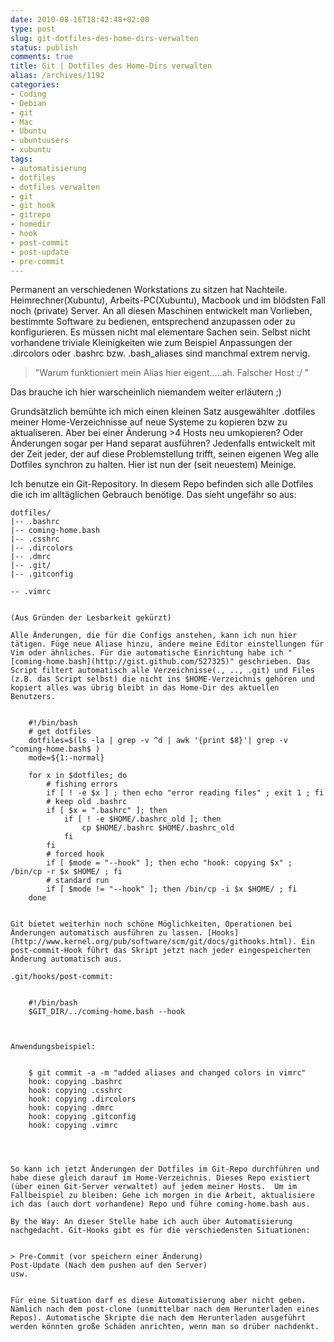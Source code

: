```yaml
---
date: 2010-08-16T18:42:48+02:00
type: post
slug: git-dotfiles-des-home-dirs-verwalten
status: publish
comments: true
title: Git | Dotfiles des Home-Dirs verwalten
alias: /archives/1192
categories:
- Coding
- Debian
- git
- Mac
- Ubuntu
- ubuntuusers
- xubuntu
tags:
- automatisierung
- dotfiles
- dotfiles verwalten
- git
- git hook
- gitrepo
- homedir
- hook
- post-commit
- post-update
- pre-commit
---
```


Permanent an verschiedenen Workstations zu sitzen hat Nachteile. Heimrechner(Xubuntu), Arbeits-PC(Xubuntu), Macbook und im blödsten Fall noch (private) Server. An all diesen Maschinen entwickelt man Vorlieben, bestimmte Software zu bedienen, entsprechend anzupassen oder zu konfigurieren. Es müssen nicht mal elementare Sachen sein. Selbst nicht vorhandene triviale Kleinigkeiten wie zum Beispiel Anpassungen der .dircolors oder .bashrc bzw. .bash_aliases sind manchmal extrem nervig.


> "Warum funktioniert mein Alias hier eigent.....ah. Falscher Host :/ "


Das brauche ich hier warscheinlich niemandem weiter erläutern ;)

Grundsätzlich bemühte ich mich einen kleinen Satz ausgewählter .dotfiles meiner Home-Verzeichnisse auf neue Systeme zu kopieren bzw zu aktualiseren. Aber bei einer Änderung >4 Hosts neu umkopieren? Oder Änderungen sogar per Hand separat ausführen? Jedenfalls entwickelt mit der Zeit jeder, der auf diese Problemstellung trifft, seinen eigenen Weg alle Dotfiles synchron zu halten. Hier ist nun der (seit neuestem) Meinige.

Ich benutze ein Git-Repository. In diesem Repo befinden sich alle Dotfiles die ich im alltäglichen Gebrauch benötige. Das sieht ungefähr so aus:


    dotfiles/
    |-- .bashrc
    |-- coming-home.bash
    |-- .csshrc
    |-- .dircolors
    |-- .dmrc
    |-- .git/
    |-- .gitconfig
```
-- .vimrc


(Aus Gründen der Lesbarkeit gekürzt)

Alle Änderungen, die für die Configs anstehen, kann ich nun hier tätigen. Füge neue Aliase hinzu, ändere meine Editor einstellungen für Vim oder ähnliches. Für die automatische Einrichtung habe ich "[coming-home.bash](http://gist.github.com/527325)" geschrieben. Das Script filtert automatisch alle Verzeichnisse(., .., .git) und Files (z.B. das Script selbst) die nicht ins $HOME-Verzeichnis gehören und kopiert alles was übrig bleibt in das Home-Dir des aktuellen Benutzers.


    #!/bin/bash
    # get dotfiles
    dotfiles=$(ls -la | grep -v ^d | awk '{print $8}'| grep -v ^coming-home.bash$ )
    mode=${1:-normal}

    for x in $dotfiles; do
        # fishing errors
        if [ ! -e $x ] ; then echo "error reading files" ; exit 1 ; fi
        # keep old .bashrc
        if [ $x = ".bashrc" ]; then
            if [ ! -e $HOME/.bashrc_old ]; then
                cp $HOME/.bashrc $HOME/.bashrc_old
            fi
        fi
        # forced hook
        if [ $mode = "--hook" ]; then echo "hook: copying $x" ; /bin/cp -r $x $HOME/ ; fi
        # standard run
        if [ $mode != "--hook" ]; then /bin/cp -i $x $HOME/ ; fi
    done


Git bietet weiterhin noch schöne Möglichkeiten, Operationen bei Änderungen automatisch ausführen zu lassen. [Hooks](http://www.kernel.org/pub/software/scm/git/docs/githooks.html). Ein post-commit-Hook führt das Skript jetzt nach jeder eingespeicherten Änderung automatisch aus.

.git/hooks/post-commit:


    #!/bin/bash
    $GIT_DIR/../coming-home.bash --hook



Anwendungsbeispiel:


    $ git commit -a -m "added aliases and changed colors in vimrc"
    hook: copying .bashrc
    hook: copying .csshrc
    hook: copying .dircolors
    hook: copying .dmrc
    hook: copying .gitconfig
    hook: copying .vimrc




So kann ich jetzt Änderungen der Dotfiles im Git-Repo durchführen und habe diese gleich darauf im Home-Verzeichnis. Dieses Repo existiert (über einen Git-Server verwaltet) auf jedem meiner Hosts.  Um im Fallbeispiel zu bleiben: Gehe ich morgen in die Arbeit, aktualisiere ich das (auch dort vorhandene) Repo und führe coming-home.bash aus.

By the Way: An dieser Stelle habe ich auch über Automatisierung nachgedacht. Git-Hooks gibt es für die verschiedensten Situationen:


> Pre-Commit (vor speichern einer Änderung)
Post-Update (Nach dem pushen auf den Server)
usw.


Für eine Situation darf es diese Automatisierung aber nicht geben. Nämlich nach dem post-clone (unmittelbar nach dem Herunterladen eines Repos). Automatische Skripte die nach dem Herunterladen ausgeführt werden könnten große Schäden anrichten, wenn man so drüber nachdenkt.
